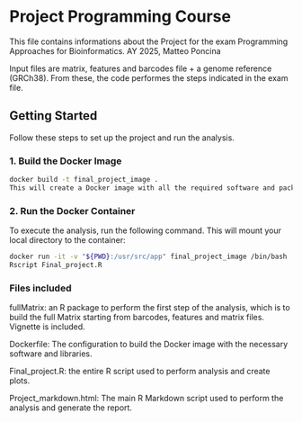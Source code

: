 # Project Programming Course

This file contains informations about the Project for the exam Programming Approaches for Bioinformatics. AY 2025, Matteo Poncina

Input files are matrix, features and barcodes file + a genome reference (GRCh38). From these, the code performes the steps indicated in the exam file.

## Getting Started

Follow these steps to set up the project and run the analysis.

### 1. Build the Docker Image

```bash
docker build -t final_project_image .
This will create a Docker image with all the required software and packages for the analysis.
```

### 2. Run the Docker Container
To execute the analysis, run the following command. This will mount your local directory to the container:

```bash
docker run -it -v "${PWD}:/usr/src/app" final_project_image /bin/bash
Rscript Final_project.R
```


### Files included
fullMatrix: an R package to perform the first step of the analysis, which is to build the full Matrix starting from barcodes, features and matrix files. Vignette is included.

Dockerfile: The configuration to build the Docker image with the necessary software and libraries.

Final_project.R: the entire R script used to perform analysis and create plots.

Project_markdown.html: The main R Markdown script used to perform the analysis and generate the report.

